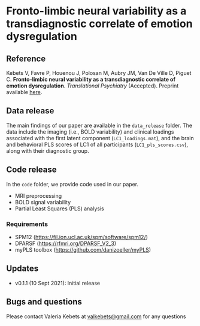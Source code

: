 # Fronto-limbic neural variability as a transdiagnostic correlate of emotion dysregulation

## Reference
Kebets V, Favre P, Houenou J, Polosan M, Aubry JM, Van De Ville D, Piguet C. **Fronto-limbic neural variability as a transdiagnostic correlate of emotion dysregulation**. _Translational Psychiatry_ (Accepted). Preprint available [here](https://www.medrxiv.org/content/10.1101/2020.12.18.20248457v1).

## Data release

The main findings of our paper are available in the ```data_release``` folder. The data include the imaging (i.e., BOLD variability) and clinical loadings associated with the first latent component (```LC1_loadings.mat```), and the brain and behavioral PLS scores of LC1 of all participants (```LC1_pls_scores.csv```), along with their diagnostic group.

## Code release

In the ```code``` folder, we provide code used in our paper.

* MRI preprocessing
* BOLD signal variability
* Partial Least Squares (PLS) analysis

### Requirements

* SPM12 (https://fil.ion.ucl.ac.uk/spm/software/spm12/)
* DPARSF (https://rfmri.org/DPARSF_V2_3)
* myPLS toolbox (https://github.com/danizoeller/myPLS) 

## Updates

* v0.1.1 (10 Sept 2021): Initial release

## Bugs and questions
Please contact Valeria Kebets at [valkebets@gmail.com](mailto:valkebets@gmail.com) for any questions
